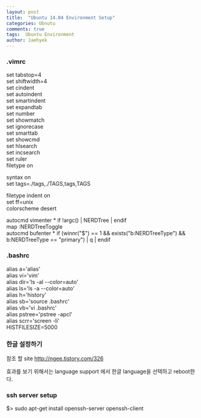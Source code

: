 ```yaml
---
layout: post
title:  "Ubuntu 14.04 Environment Setup"
categories: Ubnutu
comments: true
tags:  Ubuntu Environment 
author: Jaehyek
---
```


### .vimrc

set tabstop=4 <br/>
set shiftwidth=4 <br/>
set cindent <br/>
set autoindent <br/>
set smartindent <br/>
set expandtab <br/>
set number <br/>
set showmatch <br/>
set ignorecase <br/>
set smarttab <br/>
set showcmd <br/>
set hlsearch <br/>
set incsearch <br/>
set ruler <br/>
filetype on <br/>

syntax on <br/>
set tags=./tags,./TAGS,tags,TAGS <br/>

filetype indent on <br/>
set ff=unix <br/>
colorscheme desert <br/>

autocmd vimenter * if !argc() | NERDTree | endif <br/>
map <C-n> :NERDTreeToggle<CR> <br/>
autocmd bufenter * if (winnr("$") == 1 && exists("b:NERDTreeType") && b:NERDTreeType == "primary") | q | endif <br/>


### .bashrc

alias a='alias' <br/>
alias vi='vim' <br/>
alias dir='ls -al --color=auto' <br/>
alias ls='ls -a --color=auto' <br/>
alias h='history' <br/>
alias sb='source .bashrc' <br/>
alias vb='vi .bashrc' <br/>
alias pstree='pstree -apcl' <br/>
alias scrr='screen -li' <br/>
HISTFILESIZE=5000 <br/>

### 한글 설정하기 <br/>
참조 할 site <http://ngee.tistory.com/326>

효과를 보기 위해서는  language support 에서 한글 language을 선택하고 reboot한다. 


### ssh server setup

$> sudo apt-get install openssh-server openssh-client


